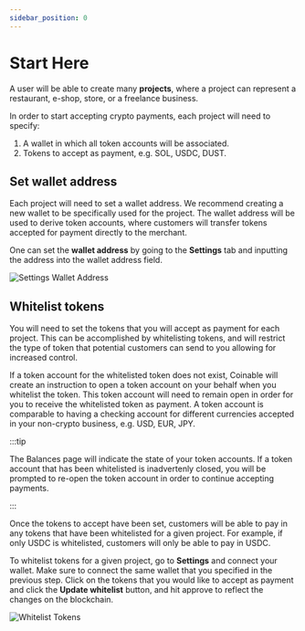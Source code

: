 ```yaml
---
sidebar_position: 0
---
```


# Start Here

A user will be able to create many **projects**, where a project can represent a restaurant, e-shop, store, or a freelance business.

In order to start accepting crypto payments, each project will need to specify:

1. A wallet in which all token accounts will be associated.
2. Tokens to accept as payment, e.g. SOL, USDC, DUST.


## Set wallet address

Each project will need to set a wallet address. We recommend creating a new wallet to be specifically used for the project. The wallet address will be used to derive token accounts, where customers will transfer tokens accepted for payment directly to the merchant.

One can set the **wallet address** by going to the **Settings** tab and inputting the address into the wallet address field.



<div style={{textAlign: 'center', padding: '20px'}}>

![Settings Wallet Address](/img/guides/settings-wallet-address.png)

</div>

## Whitelist tokens

You will need to set the tokens that you will accept as payment for each project. This can be accomplished by whitelisting tokens, and will restrict the type of token that potential customers can send to you allowing for increased control.

If a token account for the whitelisted token does not exist, Coinable will create an instruction to open a token account on your behalf when you whitelist the token. This token account will need to remain open in order for you to receive the whitelisted token as payment. A token account is comparable to having a checking account for different currencies accepted in your non-crypto business, e.g. USD, EUR, JPY.

:::tip

The Balances page will indicate the state of your token accounts. If a token account that has been whitelisted is inadvertenly closed, you will be prompted to re-open the token account in order to continue accepting payments.

:::

Once the tokens to accept have been set, customers will be able to pay in any tokens that have been whitelisted for a given project. For example, if only USDC is whitelisted, customers will only be able to pay in USDC.


To whitelist tokens for a given project, go to **Settings** and connect your wallet. Make sure to connect the same wallet that you specified in the previous step. Click on the tokens that you would like to accept as payment and click the **Update whitelist** button, and hit approve to reflect the changes on the blockchain.


<div style={{textAlign: 'center', padding: '20px'}}>

![Whitelist Tokens](/img/guides/whitelist-tokens.png)

</div>
